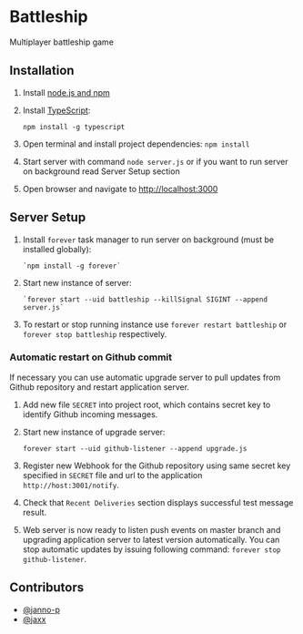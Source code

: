 # Battleship

Multiplayer battleship game


## Installation

1. Install [node.js and npm](https://nodejs.org/en/download/package-manager/)
2. Install [TypeScript](http://www.typescriptlang.org):

       npm install -g typescript

2. Open terminal and install project dependencies: `npm install`
3. Start server with command `node server.js` or if you want to run server on background read Server Setup section
4. Open browser and navigate to [http://localhost:3000](http://localhost:3000)


## Server Setup

1. Install `forever` task manager to run server on background (must be installed globally):

       `npm install -g forever`

2. Start new instance of server:

       `forever start --uid battleship --killSignal SIGINT --append server.js`

3. To restart or stop running instance use `forever restart battleship` or
   `forever stop battleship` respectively.

### Automatic restart on Github commit

If necessary you can use automatic upgrade server to pull updates from Github repository and
restart application server.

1. Add new file `SECRET` into project root, which contains secret key to identify Github
   incoming messages.

2. Start new instance of upgrade server:

       forever start --uid github-listener --append upgrade.js

3. Register new Webhook for the Github repository using same secret key specified in `SECRET`
   file and url to the application `http://host:3001/notify`.

4. Check that `Recent Deliveries` section displays successful test message result.

5. Web server is now ready to listen push events on master branch and upgrading application
   server to latest version automatically. You can stop automatic updates by issuing following
   command: `forever stop github-listener`.


## Contributors

* [@janno-p](https://github.com/janno-p)
* [@jaxx](https://github.com/jaxx)
